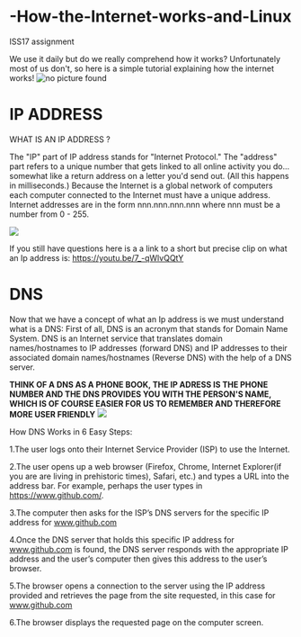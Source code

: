 # -How-the-Internet-works-and-Linux
ISS17 assignment

We use it daily but do we really comprehend how it works? Unfortunately most of us don't, so here is a simple tutorial explaining how the internet works!
<img src="https://www.howtogeek.com/wp-content/uploads/2018/02/img_5a78dece9a202.jpg" alt="no picture found">

#  IP ADDRESS
WHAT IS AN IP ADDRESS ?

The "IP" part of IP address stands for "Internet Protocol." The "address" part refers to a unique number that gets linked to all online activity you do...
somewhat like a return address on a letter you'd send out. (All this happens in milliseconds.)
Because the Internet is a global network of computers each computer connected to the Internet must have a unique address. Internet addresses are in the form
nnn.nnn.nnn.nnn where nnn must be a number from 0 - 255.

<img src="https://upload.wikimedia.org/wikipedia/commons/thumb/7/74/Ipv4_address.svg/300px-Ipv4_address.svg.png">


If you still have questions here is a a link to a short but precise clip on what an Ip address is:
https://youtu.be/7_-qWlvQQtY


# DNS
Now that we have a concept of what an Ip address is we must understand what is a DNS:
First of all, DNS is an acronym that stands for Domain Name System. DNS is an Internet service that translates domain names/hostnames to IP addresses (forward DNS) and IP addresses to
their associated domain names/hostnames (Reverse DNS) with the help of a DNS server.

**THINK OF A DNS AS A PHONE BOOK, THE IP ADRESS IS THE PHONE NUMBER AND THE DNS PROVIDES YOU WITH THE PERSON'S NAME, WHICH IS OF COURSE EASIER FOR US TO REMEMBER AND THEREFORE MORE USER FRIENDLY**
<img src="https://previews.123rf.com/images/jemastock/jemastock1608/jemastock160812083/61748477-flat-design-cute-lightbulb-icon-vector-illustration.jpg">

How DNS Works in 6 Easy Steps:

1.The user logs onto their Internet Service Provider (ISP) to use the Internet. 

2.The user opens up a web browser (Firefox, Chrome, Internet Explorer(if you are are living in prehistoric times), Safari, etc.) 
and types a URL into the address bar. For example, perhaps the user types in https://www.github.com/.

3.The computer then asks for the ISP’s DNS servers for the specific IP address for www.github.com

4.Once the DNS server that holds this specific IP address for www.github.com is found, the DNS server responds with the appropriate IP address and the user’s computer then gives this address to the user’s browser.

5.The browser opens a connection to the server using the IP address provided and retrieves the page from the site requested, in this case for www.github.com

6.The browser displays the requested page on the computer screen.

